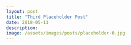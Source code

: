 ```yaml
---
layout: post
title: "Third Placeholder Post"
date: 2018-05-11
description: 
image: /assets/images/posts/placeholder-0.jpg
---
```

